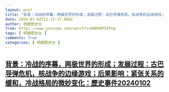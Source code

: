 ```yaml
---
layout: post
title: "背景：冷战的序幕，两极世界的形成；发展过程：古巴导弹危机，核战争的边缘游戏；后果影响：紧张关系的缓和，冷战格局的微妙变化：歷史事件20240102"
date: 2024-01-02T21:15:37.000Z
author: 明鏡歷史台
from: https://www.youtube.com/watch?v=RWR4RP5IPng
tags: [ 明鏡歷史台 ]
comments: True
categories: [ 明鏡歷史台 ]
---
```

<!--1704230137000-->
[背景：冷战的序幕，两极世界的形成；发展过程：古巴导弹危机，核战争的边缘游戏；后果影响：紧张关系的缓和，冷战格局的微妙变化：歷史事件20240102](https://www.youtube.com/watch?v=RWR4RP5IPng)
------

<div>

</div>
